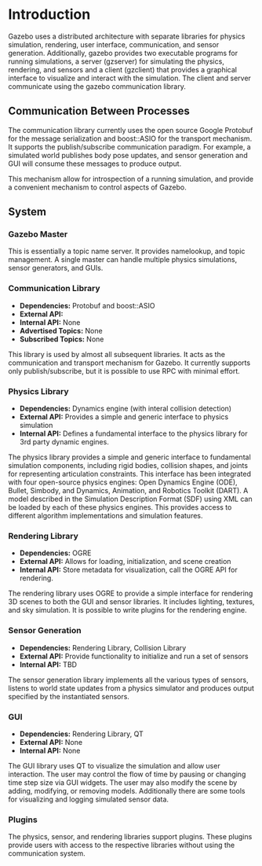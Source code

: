 # Introduction

Gazebo uses a distributed architecture
with separate libraries for physics simulation,
rendering, user interface, communication, and sensor generation.
Additionally, gazebo provides two executable programs for running simulations,
a server (gzserver) for simulating the physics, rendering, and sensors
and a client (gzclient) that provides a graphical interface to
visualize and interact with the simulation.
The client and server communicate using the gazebo communication library.

## Communication Between Processes

The communication library currently uses the open source
Google Protobuf for the message serialization
and boost::ASIO for the transport mechanism.
It supports the publish/subscribe communication paradigm.
For example, a simulated world publishes body pose updates,
and sensor generation and GUI will consume these messages to produce output.

This mechanism allow for introspection of a running simulation,
and provide a convenient mechanism to control aspects
of Gazebo.

## System 

### Gazebo Master

This is essentially a topic name server.
It provides namelookup, and topic management.
A single master can handle multiple physics simulations,
sensor generators, and GUIs.

### Communication Library

 * **Dependencies:** Protobuf and boost::ASIO
 * **External API:**
 * **Internal API:** None
 * **Advertised Topics:** None
 * **Subscribed Topics:** None
 
 This library is used by almost all subsequent libraries.
 It acts as the communication and transport mechanism for Gazebo.
 It currently supports only publish/subscribe,
 but it is possible to use RPC with minimal effort.
 
### Physics Library
 * **Dependencies:** Dynamics engine (with interal collision detection)
 * **External API:** Provides a simple and generic interface to physics simulation
 * **Internal API:** Defines a fundamental interface to the physics library for 3rd party dynamic engines.
 
 The physics library provides a simple and generic interface to
 fundamental simulation components, including rigid bodies,
 collision shapes, and joints for representing articulation
 constraints.
 This interface has been integrated with four open-source
 physics engines: Open Dynamics Engine (ODE), Bullet,
 Simbody, and Dynamics, Animation, and Robotics Toolkit (DART).
 A model described in the Simulation Description Format (SDF)
 using XML can be loaded by each of these physics engines.
 This provides access to different algorithm implementations
 and simulation features.

### Rendering Library

 * **Dependencies:** OGRE
 * **External API:** Allows for loading, initialization, and scene creation
 * **Internal API:** Store metadata for visualization, call the OGRE API for rendering.

 The rendering library uses OGRE to provide a simple interface
 for rendering 3D scenes to both the GUI and sensor libraries.
 It includes lighting, textures, and sky simulation.
 It is possible to write plugins for the rendering engine.

### Sensor Generation

 * **Dependencies:** Rendering Library, Collision Library
 * **External API:** Provide functionality to initialize and run a set of sensors
 * **Internal API:** TBD
 
 The sensor generation library implements all the various types of sensors,
 listens to world state updates from a physics simulator and
 produces output specified by the instantiated sensors.
 
### GUI

 * **Dependencies:** Rendering Library, QT
 * **External API:** None
 * **Internal API:** None

 The GUI library uses QT to visualize the simulation and allow user interaction.
 The user may control the flow of time by pausing or changing time step size
 via GUI widgets.
 The user may also modify the scene by adding, modifying, or removing models.
 Additionally there are some tools for visualizing and
 logging simulated sensor data.

### Plugins
 The physics, sensor, and rendering libraries support plugins.
 These plugins provide users with access to the respective libraries
 without using the communication system.
 
